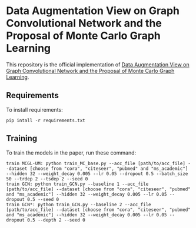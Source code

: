 # Data Augmentation View on Graph Convolutional Network and the Proposal of Monte Carlo Graph Learning

This repository is the official implementation of [Data Augmentation View on Graph Convolutional Network and the Proposal of Monte Carlo Graph Learning](url_arxiv).

## Requirements

To install requirements:

```setup
pip intall -r requirements.txt
```

## Training

To train the models in the paper, run these command:

```train
train MCGL-UM: python train_MC_base.py --acc_file [path/to/acc_file] --dataset [choose from "cora", "citeseer", "pubmed" and "ms_academic"] --hidden 32 --weight_decay 0.005 --lr 0.05 --dropout 0.5 --batch_size 50 --trdep 2 --tsdep 2 --seed 0
train GCN: python train_GCN.py --baseline 1 --acc_file [path/to/acc_file] --dataset [choose from "cora", "citeseer", "pubmed" and "ms_academic"] --hidden 32 --weight_decay 0.005 --lr 0.05 --dropout 0.5 --seed 0
train GCN*: python train_GCN.py --baseline 2 --acc_file [path/to/acc_file] --dataset [choose from "cora", "citeseer", "pubmed" and "ms_academic"] --hidden 32 --weight_decay 0.005 --lr 0.05 --dropout 0.5 --depth 2 --seed 0
```
